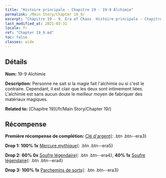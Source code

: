 ```yaml
---
title: "Histoire principale - Chapitre 19 - 19-9 Alchimie"
permalink: /Main Story/Chapter 19_9/
excerpt: "Chapitre 19 - 9. Era of Chaos  Histoire principale - Chapitre 19_9. 19-9 Alchimie"
last_modified_at: 2021-03-31
locale: fr
ref: "Chapter 19_9.md"
toc: false
classes: wide
---
```


## Détails

 **Nom:** 19-9 Alchimie

 **Description:** Personne ne sait si la magie fait l'alchimie ou si c'est le contraire. Cependant, il est clair que les deux sont intimement liées. L'alchimie est sans aucun doute le meilleur moyen de fabriquer des matériaux magiques.

 **Related to:** [Chapitre 19](/fr/Main Story/Chapter 19/)

## Récompense

 **Première récompense de complétion:** [Clé d'argent](/fr/Items/con_693/){: .btn .btn--era3}

 **Drop 1:** **100% 1x** [Mercure mythique](/fr/Items/mat_63/){: .btn .btn--era5}

 **Drop 2:** **60% 0x** [Soufre légendaire](/fr/Items/mat_57/){: .btn .btn--era4}, **40% 1x** [Soufre légendaire](/fr/Items/mat_57/){: .btn .btn--era4}

 **Drop 3:** **100% 1x** [Parchemins de sorts](/fr/Items/con_694/){: .btn .btn--era3}

